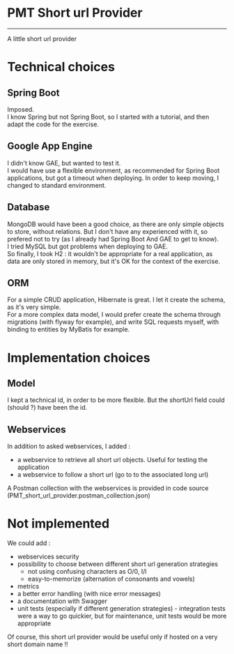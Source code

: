 # PMT Short url Provider
***
A little short url provider

# Technical choices

## Spring Boot
Imposed.<br/> 
I know Spring but not Spring Boot, so I started with a tutorial, and then adapt the code for the exercise.

## Google App Engine
I didn't know GAE, but wanted to test it.<br/> 
I would have use a flexible environment, as recommended for Spring Boot applications, but got a timeout when deploying. In order to keep moving, I changed to standard environment.

## Database
MongoDB would have been a good choice, as there are only simple objects to store, without relations. But I don't have any experienced with it, so prefered not to try (as I already had Spring Boot And GAE to get to know).<br/>
I tried MySQL but got problems when deploying to GAE.<br/>
So finally, I took H2 : it wouldn't be appropriate for a real application, as data are only stored in memory, but it's OK for the context of the exercise.

## ORM
For a simple CRUD application, Hibernate is great. I let it create the schema, as it's very simple.<br/>
For a more complex data model, I would prefer create the schema through migrations (with flyway for example), and write SQL requests myself, with binding to entities by MyBatis for example.

# Implementation choices

## Model
I kept a technical id, in order to be more flexible. But the shortUrl field could (should ?) have been the id.

## Webservices
In addition to asked webservices, I added : 
* a webservice to retrieve all short url objects. Useful for testing the application
* a webservice to follow a short url (go to to the associated long url)

A Postman collection with the webservices is provided in code source (PMT_short_url_provider.postman_collection.json)

# Not implemented
We could add :
* webservices security
* possibility to choose between different short url generation strategies
    * not using confusing characters as O/0, I/l
    * easy-to-memorize (alternation of consonants and vowels)
* metrics
* a better error handling (with nice error messages)
* a documentation with Swagger
* unit tests (especially if different generation strategies) - integration tests were a way to go quickier, but for maintenance, unit tests would be more appropriate

Of course, this short url provider would be useful only if hosted on a very short domain name !!
